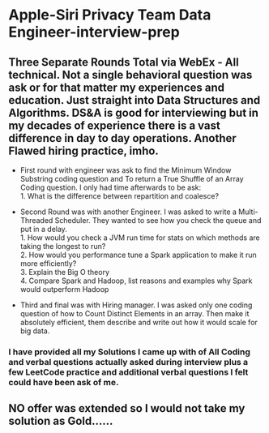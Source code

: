 # Apple-Siri Privacy Team Data Engineer-interview-prep

## Three Separate Rounds Total via WebEx - All technical. Not a single behavioral question was ask or for that matter my experiences and education. Just straight into Data Structures and Algorithms. DS&A is good for interviewing but in my decades of experience there is a vast difference in day to day operations. Another Flawed hiring practice, imho.


* First round with engineer was ask to find the Minimum Window Substring coding question and To return a True Shuffle of an Array Coding question.
I only had time afterwards to be ask: <br>
        1. What is the difference between repartition and coalesce?



* Second Round was with another Engineer. I was asked to write a Multi-Threaded Scheduler. They wanted to see how you check the queue and put in a delay. <br>
        1. How would you check a JVM run time for stats on which methods are taking the longest to run? <br>
        2. How would you performance tune a Spark application to make it run more efficiently? <br>
        3.  Explain the Big O theory <br>
        4. Compare Spark and Hadoop, list reasons and examples why Spark would outperform Hadoop <br>



* Third and final was with Hiring manager. I was asked only one coding question of how to Count Distinct Elements in an array. Then make it absolutely efficient, them describe and write out how it would scale for big data.


### I have provided all my Solutions I came up with of All Coding and verbal questions actually asked during interview plus a few LeetCode practice and additional verbal questions I felt could have been ask of me.

## NO offer was extended so I would not take my solution as Gold......
